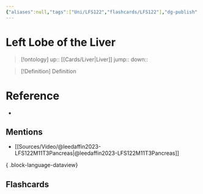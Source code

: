 ```yaml
---
{"aliases":null,"tags":["Uni/LFS122","flashcards/LFS122"],"dg-publish":true,"permalink":"/cards/left-lobe-of-the-liver/","dgPassFrontmatter":true}
---
```


# Left Lobe of the Liver

> [!ontology]
> up:: [[Cards/Liver\|Liver]]
> jump:: 
> down:: 

> [!Definition] Definition

# Reference

- 

## Mentions

- [[Sources/Video/@leedaffin2023-LFS122M11T3Pancreas\|@leedaffin2023-LFS122M11T3Pancreas]]

{ .block-language-dataview}

## Flashcards